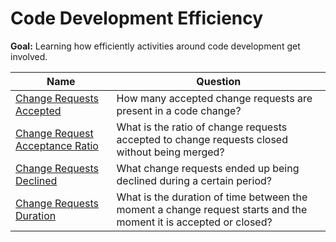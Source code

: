 # Code Development Efficiency

**Goal:**  Learning how efficiently activities around code development get involved.

Name | Question
--- | ---
[Change Requests Accepted](change-requests-accepted.md) | How many accepted change requests are present in a code change? 
[Change Request Acceptance Ratio](change-request-acceptance-ratio.md) | What is the ratio of change requests accepted to change requests closed without being merged?
[Change Requests Declined](change-requests-declined.md) | What change requests ended up being declined during a certain period?
[Change Requests Duration](change-requests-duration.md)| What is the duration of time between the moment a change request starts and the moment it is accepted or closed?
